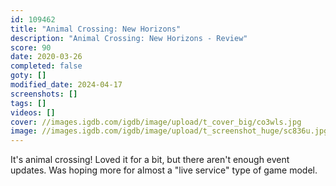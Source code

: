 ```yaml
---
id: 109462
title: "Animal Crossing: New Horizons"
description: "Animal Crossing: New Horizons - Review"
score: 90
date: 2020-03-26
completed: false
goty: []
modified_date: 2024-04-17
screenshots: []
tags: []
videos: []
cover: //images.igdb.com/igdb/image/upload/t_cover_big/co3wls.jpg
image: //images.igdb.com/igdb/image/upload/t_screenshot_huge/sc836u.jpg
---
```

It's animal crossing! Loved it for a bit, but there aren't enough event updates. Was hoping more for almost a "live service" type of game model.